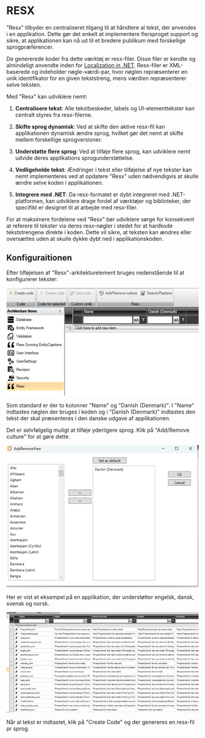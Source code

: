 # RESX

"Resx" tilbyder en centraliseret tilgang til at håndtere al tekst, der anvendes i en applikation. Dette gør det enkelt at implementere flersproget support og sikre, at applikationen kan nå ud til et bredere publikum med forskellige sprogpræferencer.

De genererede koder fra dette værktøj er resx-filer. Disse filer er kendte og almindeligt anvendte inden for [Localization in .NET](https://learn.microsoft.com/en-us/dotnet/core/extensions/localization). Resx-filer er XML-baserede og indeholder nøgle-værdi-par, hvor nøglen repræsenterer en unik identifikator for en given tekststreng, mens værdien repræsenterer selve teksten.

Med "Resx" kan udviklere nemt:

1. **Centralisere tekst**: Alle tekstbeskeder, labels og UI-elementtekster kan centralt styres fra resx-filerne.
  
2. **Skifte sprog dynamisk**: Ved at skifte den aktive resx-fil kan applikationen dynamisk ændre sprog, hvilket gør det nemt at skifte mellem forskellige sprogversioner.

3. **Understøtte flere sprog**: Ved at tilføje flere sprog, kan udviklere nemt udvide deres applikations sprogunderstøttelse.

4. **Vedligeholde tekst**: Ændringer i tekst eller tilføjelse af nye tekster kan nemt implementeres ved at opdatere "Resx" uden nødvendigvis at skulle ændre selve koden i applikationen.

5. **Integrere med .NET**: Da resx-formatet er dybt integreret med .NET-platformen, kan udviklere drage fordel af værktøjer og biblioteker, der specifikt er designet til at arbejde med resx-filer.

For at maksimere fordelene ved "Resx" bør udviklere sørge for konsekvent at referere til tekster via deres resx-nøgler i stedet for at hardkode tekststrengene direkte i koden. Dette vil sikre, at teksten kan ændres eller oversættes uden at skulle dykke dybt ned i applikationskoden.

## Konfiguraitionen

Efter tilføjelsen af "Resx"-arkitekturelement bruges nedenstående til at konfigurerer tekster:

![Alt text](media/resx.png)

Som standard er der to kolonner "Name" og "Danish (Denmark)". I "Name" indtastes nøglen der bruges i koden og i "Danish (Denmark)" indtastes den tekst der skal præsenteres i den danske udgave af applikationen.

Det er selvfølgelig muligt at tilføje yderligere sprog. Klik på "Add/Remove culture" for at gøre dette.

![Alt text](media/resx-1.png)

Her er vist et eksempel på en applikation, der understøtter engelsk, dansk, svensk og norsk.

![Alt text](media/resx-2.png)

Når al tekst er indtastet, klik på "Create Code" og der genereres en resx-fil pr sprog.



